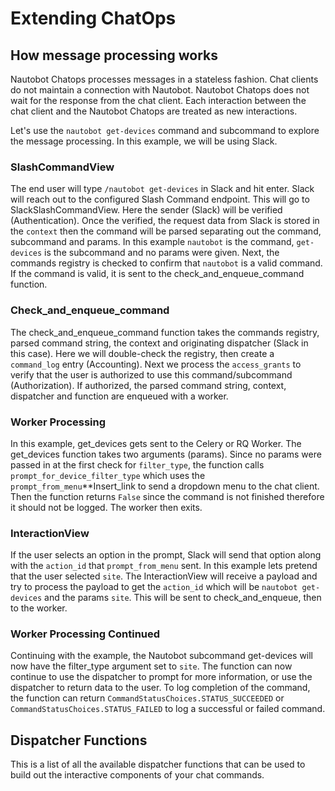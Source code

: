 # Extending ChatOps

## How message processing works

Nautobot Chatops processes messages in a stateless fashion. Chat clients do not maintain a connection with Nautobot. Nautobot Chatops does not wait for the response from the chat client. Each interaction between the chat client and the Nautobot Chatops are treated as new interactions.

Let's use the `nautobot get-devices` command and subcommand to explore the message processing. In this example, we will be using Slack. 

### SlashCommandView

The end user will type `/nautobot get-devices` in Slack and hit enter. Slack will reach out to the configured Slash Command endpoint. This will go to SlackSlashCommandView. Here the sender (Slack) will be verified (Authentication). Once the verified, the request data from Slack is stored in the `context` then the command will be parsed separating out the command, subcommand and params. In this example `nautobot` is the command, `get-devices` is the subcommand and no params were given. Next, the commands registry is checked to confirm that `nautobot` is a valid command. If the command is valid, it is sent to the check_and_enqueue_command function.

### Check_and_enqueue_command

The check_and_enqueue_command function takes the commands registry, parsed command string, the context and originating dispatcher (Slack in this case). Here we will double-check the registry, then create a `command_log` entry (Accounting). Next we process the `access_grants` to verify that the user is authorized to use this command/subcommand (Authorization). If authorized, the parsed command string, context, dispatcher and function are enqueued with a worker.

### Worker Processing

In this example, get_devices gets sent to the Celery or RQ Worker. The get_devices function takes two arguments (params). Since no params were passed in at the first check for `filter_type`, the function calls `prompt_for_device_filter_type` which uses the `prompt_from_menu`**Insert_link to send a dropdown menu to the chat client. Then the function returns `False` since the command is not finished therefore it should not be logged. The worker then exits.

### InteractionView

If the user selects an option in the prompt, Slack will send that option along with the `action_id` that `prompt_from_menu` sent. In this example lets pretend that the user selected `site`. The InteractionView will receive a payload and try to process the payload to get the `action_id` which will be `nautobot get-devices` and the params `site`. This will be sent to check_and_enqueue, then to the worker.

### Worker Processing Continued

Continuing with the example, the Nautobot subcommand get-devices will now have the filter_type argument set to `site`. The function can now continue to use the dispatcher to prompt for more information, or use the dispatcher to return data to the user. To log completion of the command, the function can return `CommandStatusChoices.STATUS_SUCCEEDED` or `CommandStatusChoices.STATUS_FAILED` to log a successful or failed command.

## Dispatcher Functions

This is a list of all the available dispatcher functions that can be used to build out the interactive components of your chat commands.

### 